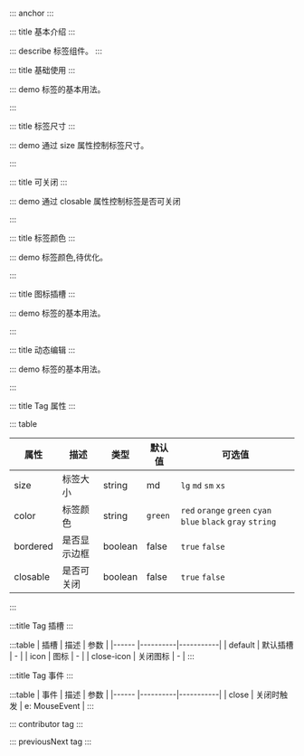 ::: anchor
:::

::: title 基本介绍
:::

::: describe 标签组件。
:::

::: title 基础使用
:::

::: demo 标签的基本用法。

<template>
  <lay-tag>tag</lay-tag>
  &nbsp&nbsp
  <lay-tag bordered color="#FFF">tag</lay-tag>
  &nbsp&nbsp
  <lay-tag closable>tag</lay-tag>
  &nbsp&nbsp
  <lay-tag closable disabled>tag</lay-tag>
</template>

<script>
</script>

:::

::: title 标签尺寸
:::

::: demo 通过 size 属性控制标签尺寸。

<template>
  <lay-tag>default</lay-tag>
  &nbsp&nbsp
  <lay-tag size="lg">tag lg</lay-tag>
  &nbsp&nbsp
  <lay-tag size="md">tag md</lay-tag>
  &nbsp&nbsp
  <lay-tag size="sm">tag sm</lay-tag>
  &nbsp&nbsp
  <lay-tag size="xs">tag xs</lay-tag>
  <br><br>
  <lay-tag><template #icon><lay-icon type="layui-icon-addition" /></template>default</lay-tag>
  &nbsp&nbsp
  <lay-tag size="lg"><template #icon><lay-icon type="layui-icon-addition" /></template>tag lg</lay-tag>
  &nbsp&nbsp
  <lay-tag size="md"><template #icon><lay-icon type="layui-icon-addition" /></template>tag md</lay-tag>
  &nbsp&nbsp
  <lay-tag size="sm"><template #icon><lay-icon type="layui-icon-addition" /></template>tag sm</lay-tag>
  &nbsp&nbsp
  <lay-tag size="xs"><template #icon><lay-icon type="layui-icon-addition" /></template>tag xs</lay-tag>
  <br><br>
  <lay-tag closable>
    <template #icon><lay-icon type="layui-icon-addition" /></template>
    default
  </lay-tag>
  &nbsp&nbsp
    <lay-tag size="lg" closable>
    <template #icon><lay-icon type="layui-icon-addition" /></template>
    tag lg
  </lay-tag>
  &nbsp&nbsp
    <lay-tag size="md" closable>
    <template #icon><lay-icon type="layui-icon-addition" /></template>
    tag md
  </lay-tag>
  &nbsp&nbsp
  <lay-tag size="sm" closable>
    <template #icon><lay-icon type="layui-icon-addition" /></template>
    tag sm
  </lay-tag>
  &nbsp&nbsp
  <lay-tag size="xs" closable>
    <template #icon><lay-icon type="layui-icon-addition" /></template>
    tag xs
  </lay-tag>
  &nbsp&nbsp
</template>

<script>
</script>

:::

::: title 可关闭
:::

::: demo 通过 closable 属性控制标签是否可关闭

<template>
  <lay-tag closable>Tag</lay-tag>
  &nbsp&nbsp
  <lay-tag closable>
    <template #icon><lay-icon type="layui-icon-addition" /></template>
    Tag 2
  </lay-tag>
    &nbsp&nbsp
  <lay-tag closable>
    <template #icon><lay-icon type="layui-icon-addition" /></template>
    自定义关闭图标
    <template #close-icon><lay-icon type="layui-icon-close-fill" /></template>
  </lay-tag>
</template>

<script>
</script>

:::

::: title 标签颜色
:::

::: demo 标签颜色,待优化。

<template>
  <span v-for="color in TAG_COLORS">
  <lay-tag :color="color">Tag</lay-tag>
  &nbsp&nbsp
  </span>
  <br><br>
  <span v-for="color in TAG_COLORS">
  <lay-tag :color="color" bordered>Tag</lay-tag>
  &nbsp&nbsp
  </span>
</template>

<script>
import { ref } from 'vue'

export default {
  setup() {

  const TAG_COLORS = [
  "red",
  "orange",
  "green",
  "cyan",
  "blue",
  "black",
  "gray",
  "#EEE",
  "#5FB878",
  "#FFB800",
];

    return {
      TAG_COLORS
    }
  }
}
</script>

:::

::: title 图标插槽
:::

::: demo 标签的基本用法。

<template>
  <lay-tag bordered size="lg" color="#FFF">
    <template #icon>
      <lay-icon type="layui-icon-vercode" />
    </template>
    tag
  </lay-tag>
  &nbsp&nbsp
  <lay-tag bordered size="lg" color="#FFF">
    <template #icon>
      <lay-icon type="layui-icon-login-qq" />
    </template>
    tag
  </lay-tag>
  &nbsp&nbsp
  <lay-tag bordered size="lg" color="#FFF">
    <template #icon>
      <lay-icon type="layui-icon-star-fill" />
    </template>
    tag
  </lay-tag>
  &nbsp&nbsp
</template>

<script>
</script>

:::

::: title 动态编辑
:::

::: demo 标签的基本用法。

<template>
  {{ tagData }}
  <br><br>
  <template v-for="(tag, index) of tagData" :key="`tag-${index}`">
  <lay-tag 
    closable
    @close="handleClose(index)"
    color="#EEE"
    style="margin-right: 5px;"
    >
    {{tag}}
  </lay-tag>
  </template>
  <span id="tagDemo" @click="handlerFocus">
    <lay-input 
    v-if="showInput"   
    ref="inputRef"      
    v-model.trim="inputVal"
    autofocus
    style="width:60px; height:24px"
    @keyup.enter="handleAdd"
    @blur="handleAdd" />
  <lay-tag 
    v-else 
    color="#EEE" 
    >
    <template #icon>
      <lay-icon type="layui-icon-addition"/>
    </template>
    添加
  </lay-tag>
  </span>
</template>

<script>
import { ref, nextTick } from 'vue';

export default {
  setup() {
    const tagData = ref(['Tag']);
    const inputRef = ref(null);
    const showInput = ref(false);
    const inputVal = ref('');

    const handleAdd = () => {
      if (inputVal.value) {
        tagData.value.push(inputVal.value);
        inputVal.value = '';
      }
      showInput.value = false;
    };

    const handleClose = (index) => {
      tagData.value.splice(index, 1);
    };

    const handlerFocus = (e) => {
      showInput.value = true;
      console.log("FIXME 临时")
      setTimeout(() => {
        document.querySelector('#tagDemo input').focus()
      },200)
 
    }

    return {
      tagData,
      inputRef,
      showInput,
      inputVal,
      handleAdd,
      handleClose,
      handlerFocus,
    };
  },
};
</script>
:::


::: title Tag 属性
:::

::: table

| 属性        | 描述     | 类型    | 默认值    | 可选值                             |
| ----------- | -------- | ------ | ------ | ------ |
| size | 标签大小 | string | md | `lg` `md` `sm` `xs`|
| color | 标签颜色 | string | `green`| `red` `orange` `green` `cyan` `blue` `black` `gray` `string` | 
| bordered | 是否显示边框 | boolean | false | `true` `false`|
| closable |  是否可关闭 | boolean | false | `true` `false`|

:::

:::title Tag 插槽
:::

:::table
| 插槽 | 描述 | 参数 |
|------ |----------|-----------|
| default | 默认插槽 | - |
| icon | 图标 | - |
| close-icon | 关闭图标 | - |
:::

:::title Tag 事件
:::

:::table
| 事件 | 描述 | 参数 |
|------ |----------|-----------|
| close | 关闭时触发 | e: MouseEvent |
:::

::: contributor tag
:::  

::: previousNext tag
:::